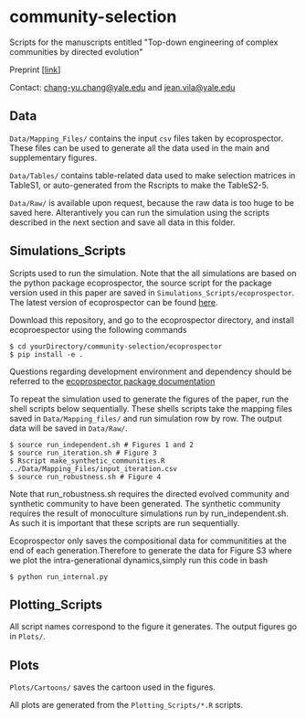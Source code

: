 # community-selection

Scripts for the manuscripts entitled "Top-down engineering of complex communities by directed evolution"

Preprint [[link](https://www.biorxiv.org/content/10.1101/2020.07.24.214775v2)]

Contact: chang-yu.chang@yale.edu and jean.vila@yale.edu


## Data

`Data/Mapping_Files/` contains the input `csv` files taken by ecoprospector. These files can be used to generate all the data used in the main and supplementary figures.

`Data/Tables/` contains table-related data used to make selection matrices in TableS1, or auto-generated from the Rscripts to make the TableS2-5.

`Data/Raw/` is available upon request, because the raw data is too huge to be saved here. Alterantively you can run the simulation using the scripts described in the next section and save all data in this folder. 

## Simulations_Scripts

Scripts used to run the simulation. Note that the all simulations are based on the python package ecoprospector, the source script for the package version used in this paper are saved in `Simulations_Scripts/ecoprospector`. The latest version of ecoprospector can be found [here](https://github.com/Chang-Yu-Chang/ecoprospector). 

Download this repository, and go to the ecoprospector directory, and install ecoproespector using the following commands

```{bash}
$ cd yourDirectory/community-selection/ecoprospector
$ pip install -e .
```
Questions regarding development environment and dependency should be referred to the [ecoprospector package documentation](https://ecoprospector.readthedocs.io/en/latest/index.html)

To repeat the simulation used to generate the figures of the paper, run the shell scripts below sequentially. These shells scripts take the mapping files saved in `Data/Mapping_files/` and run simulation row by row. The output data will be saved in `Data/Raw/`. 

```{bash}
$ source run_independent.sh # Figures 1 and 2
$ source run_iteration.sh # Figure 3
$ Rscript make_synthetic_communities.R ../Data/Mapping_Files/input_iteration.csv
$ source run_robustness.sh # Figure 4
```
Note that run_robustness.sh requires the directed evolved community and synthetic community to have been generated. The synthetic community requires the result of monoculture simulations run by run_independent.sh. As such it is important that these scripts are run sequentially.

Ecoprospector only saves the compositional data for communitities at the end of each generation.Therefore to generate the data for Figure S3 where we plot the intra-generational dynamics,simply run this code in bash

```{bash}
$ python run_internal.py
```

## Plotting_Scripts

All script names correspond to the figure it generates. The output figures go in `Plots/`.

## Plots

`Plots/Cartoons/` saves the cartoon used in the figures.

All plots are generated from the `Plotting_Scripts/*.R` scripts.


